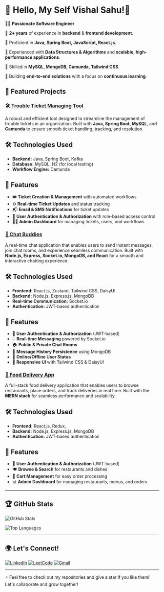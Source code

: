 # 👋 Hello, My Self Vishal Sahu!🚀

👨‍💻 **Passionate Software Engineer**

🔹 **2+ years** of experience in **backend** & **frontend development**.

🔹 Proficient in **Java, Spring Boot, JavaScript, React.js**.

🔹 Experienced with **Data Structures & Algorithms** and **scalable, high-performance applications**.

🔹 Skilled in **MySQL, MongoDB, Camunda, Tailwind CSS**.

🔹 Building **end-to-end solutions** with a focus on **continuous learning**.


## 📌 Featured Projects

### [🛠️ Trouble Ticket Managing Tool](https://github.com/VishalSahu18/trouble-ticketing-system)

A robust and efficient tool designed to streamline the management of trouble tickets in an organization. Built with **Java, Spring Boot, MySQL**, and **Camunda** to ensure smooth ticket handling, tracking, and resolution.

## 🛠 Technologies Used  

- **Backend:** Java, Spring Boot, Kafka  
- **Database:** MySQL, H2 (for local testing)  
- **Workflow Engine:** Camunda
 
## 🚀 Features  
- 🎟️ **Ticket Creation & Management** with automated workflows  
- ⚙️ **Real-time Ticket Updates** and status tracking  
- 📬 **Email & SMS Notifications** for ticket updates  
- 🔐 **User Authentication & Authorization** with role-based access control  
- 🧑‍💻 **Admin Dashboard** for managing tickets, users, and workflows  

### [💬 Chat Buddies](https://github.com/VishalSahu18/ChatBuddies)
 
A real-time chat application that enables users to send instant messages, join chat rooms, and experience seamless communication. Built with **Node.js, Express, Socket.io, MongoDB, and React** for a smooth and interactive chatting experience.

## 🛠 Technologies Used  
- **Frontend:** React.js, Zustand, Tailwind CSS, DaisyUI  
- **Backend:** Node.js, Express.js, MongoDB  
- **Real-time Communication:** Socket.io  
- **Authentication:** JWT-based authentication  

## 🚀 Features  
- 🔐 **User Authentication & Authorization** (JWT-based)  
- 💡 **Real-time Messaging** powered by Socket.io  
- 🏠 **Public & Private Chat Rooms**  
- 📜 **Message History Persistence** using MongoDB  
- 🚀 **Online/Offline User Status**  
- 🎨 **Responsive UI** with Tailwind CSS & DaisyUI

### [🍔 Food Delivery App](https://github.com/VishalSahu18/food-delivery-app)
A full-stack food delivery application that enables users to browse restaurants, place orders, and track deliveries in real time. Built with the **MERN stack** for seamless performance and scalability.

## 🛠 Technologies Used  
- **Frontend:** React.js, Redux, 
- **Backend:** Node.js, Express.js, MongoDB  
- **Authentication:** JWT-based authentication  

## 🚀 Features  
- 🔐 **User Authentication & Authorization** (JWT-based)  
- 🍽️ **Browse & Search** for restaurants and dishes  
- 🛒 **Cart Management** for easy order processing   
- 📊 **Admin Dashboard** for managing restaurants, menus, and orders  

---

## 🏆 GitHub Stats

![GitHub Stats](https://github-readme-stats.vercel.app/api?username=VishalSahu18&show_icons=true&theme=radical)

![Top Languages](https://github-readme-stats.vercel.app/api/top-langs/?username=VishalSahu18&layout=compact&theme=radical)

---

## 🌍 Let's Connect!

[![LinkedIn](https://img.shields.io/badge/LinkedIn-0A66C2?style=for-the-badge&logo=linkedin&logoColor=white)](https://www.linkedin.com/in/vishal-sahu18/)
[![LeetCode](https://img.shields.io/badge/LeetCode-FE7C4E?style=for-the-badge&logo=leetcode&logoColor=black)](https://leetcode.com/u/VishalSahu18/)
[![Gmail](https://img.shields.io/badge/Gmail-D14836?style=for-the-badge&logo=gmail&logoColor=white)](mailto:vishalsahu1827@gmail.com)


---

⭐️ Feel free to check out my repositories and give a star if you like them! Let's collaborate and grow together!
